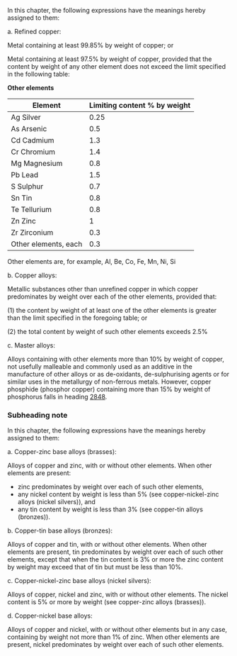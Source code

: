 In this chapter, the following expressions have the meanings hereby assigned to them:

a. Refined copper:

Metal containing at least 99.85% by weight of copper; or

Metal containing at least 97.5% by weight of copper, provided that the content by weight of any other element does not exceed the limit specified in the following table:

**Other elements**

<table>
<thead>
<tr>
<th>Element</th>
<th>Limiting content % by weight</th>
</tr>
</thead>
<tbody>
<tr>
<td>Ag Silver</td>
<td>0.25</td>
</tr>
<tr>
<td>As Arsenic</td>
<td>0.5</td>
</tr>
<tr>
<td>Cd Cadmium</td>
<td>1.3</td>
</tr>
<tr>
<td>Cr Chromium</td>
<td>1.4</td>
</tr>
<tr>
<td>Mg Magnesium</td>
<td>0.8</td>
</tr>
<tr>
<td>Pb Lead</td>
<td>1.5</td>
</tr>
<tr>
<td>S Sulphur</td>
<td>0.7</td>
</tr>
<tr>
<td>Sn Tin</td>
<td>0.8</td>
</tr>
<tr>
<td>Te Tellurium</td>
<td>0.8</td>
</tr>
<tr>
<td>Zn Zinc</td>
<td>1</td>
</tr>
<tr>
<td>Zr Zirconium</td>
<td>0.3</td>
</tr>
<tr>
<td>Other elements, each</td>
<td>0.3</td>
</tr>
</tbody>

</table>
Other elements are, for example, Al, Be, Co, Fe, Mn, Ni, Si


b. Copper alloys:

Metallic substances other than unrefined copper in which copper predominates by weight over each of the other elements, provided that:

(1) the content by weight of at least one of the other elements is greater than the limit specified in the foregoing table; or

(2) the total content by weight of such other elements exceeds 2.5%

c. Master alloys:

Alloys containing with other elements more than 10% by weight of copper, not usefully malleable and commonly used as an additive in the manufacture of other alloys or as de-oxidants, de-sulphurising agents or for similar uses in the metallurgy of non-ferrous metals. However, copper phosphide (phosphor copper) containing more than 15% by weight of phosphorus falls in heading [2848](/headings/2848).

### Subheading note

In this chapter, the following expressions have the meanings hereby assigned to them:

a. Copper-zinc base alloys (brasses):

Alloys of copper and zinc, with or without other elements. When other elements are present:

- zinc predominates by weight over each of such other elements,
- any nickel content by weight is less than 5% (see copper-nickel-zinc alloys (nickel silvers)), and
- any tin content by weight is less than 3% (see copper-tin alloys (bronzes)).

b. Copper-tin base alloys (bronzes):

Alloys of copper and tin, with or without other elements. When other elements are present, tin predominates by weight over each of such other elements, except that when the tin content is 3% or more the zinc content by weight may exceed that of tin but must be less than 10%.

c. Copper-nickel-zinc base alloys (nickel silvers):

Alloys of copper, nickel and zinc, with or without other elements. The nickel content is 5% or more by weight (see copper-zinc alloys (brasses)).

d. Copper-nickel base alloys:

Alloys of copper and nickel, with or without other elements but in any case, containing by weight not more than 1% of zinc. When other elements are present, nickel predominates by weight over each of such other elements.
